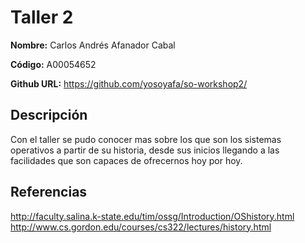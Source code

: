 # Taller 2

**Nombre:** Carlos Andrés Afanador Cabal 

**Código:** A00054652  

**Github URL:** https://github.com/yosoyafa/so-workshop2/

## Descripción

Con el taller se pudo conocer mas sobre los que son los sistemas operativos a partir de su historia, desde sus inicios llegando a las facilidades que son capaces de ofrecernos hoy por hoy.

## Referencias

http://faculty.salina.k-state.edu/tim/ossg/Introduction/OShistory.html  
http://www.cs.gordon.edu/courses/cs322/lectures/history.html
